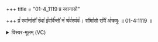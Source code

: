 +++
title = "01-4_1119 प्र स्वानासो"

+++
प्र꣢ स्वा꣣ना꣢सो꣣ र꣡था꣢ इ꣣वा꣡र्व꣢न्तो꣣ न꣡ श्र꣢व꣣स्य꣡वः꣢। सो꣡मा꣢सो रा꣣ये꣡ अ꣢क्रमुः ॥ 01-4:1119 ॥

<details><summary>विस्वर-मूलम् (VC)</summary>

प्र स्वानासो रथा इवार्वन्तो न श्रवस्यवः । सोमासो राये अक्रमुः ॥१११९॥
</details>